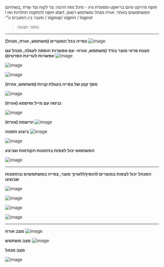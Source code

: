 פרויקט סיום בריאקט-מסעדת גרג - מיכל מזוז
הרצה: צד לקוח וצד שרת ,בשתיהם npm i להתקנת התלויות ואז npm start
המשתמשים באתר: אורח מנהל ומשתמש רשום, מעבר בין המצבים ע"י / signup/ signin / logout

>מסכי תצוגה:
---

**צפייה בכל המוצרים (משתמש, אורח, מנהל)**
![image](https://github.com/MichalMazuz/react-final-project/assets/144708445/a7c05a9d-ebbc-4408-8596-c316d391e5ff)



**הצגת פרטי מוצר בודד (משתמש, אורח- עם אפשרות הוספה לעגלה, מנהל עם אפשרות לעריכת הפרטים)**
![image](https://github.com/MichalMazuz/react-final-project/assets/144708445/57d252ec-5b61-4d73-8f73-345ab12bab10)

![image](https://github.com/MichalMazuz/react-final-project/assets/144708445/12438fcd-3860-4d48-aebe-52e3fc913cfb)

![image](https://github.com/MichalMazuz/react-final-project/assets/144708445/b1ed1b76-2354-473b-ad7c-1222561eb07d)


**מסך קטן של צפייה בעגלת קניות (משתמש, אורח)**

![image](https://github.com/MichalMazuz/react-final-project/assets/144708445/8490f9e3-e4f3-4b1d-a53a-2e7ee5c0fa61)

**כניסה עם מייל וסיסמא (אורח)**

![image](https://github.com/MichalMazuz/react-final-project/assets/144708445/b178c516-9fd0-40d0-bb73-6096b823608b)

**הרשמה (אורח)**
![image](https://github.com/MichalMazuz/react-final-project/assets/144708445/b71154d1-30f3-4de6-8acb-69b2c0dcf0e7)


**ביצוע הזמנה**
![image](https://github.com/MichalMazuz/react-final-project/assets/144708445/8e9ad0b7-d1d4-4afc-99f7-8fbd98b9ccaa)

![image](https://github.com/MichalMazuz/react-final-project/assets/144708445/69df7a7d-d2f4-45eb-b67f-bd51c1546455)

**המשתמש יכול לצפות בהזמנות הקודמות שביצע**

![image](https://github.com/MichalMazuz/react-final-project/assets/144708445/9d746879-df3c-4368-92d7-cf2e81b4d564)

---

**המנהל יכול לצפות במוצרים להוסיף\לערוך מוצר, צפייה במשתמשים ובהזמנות שבוצעו**

![image](https://github.com/MichalMazuz/react-final-project/assets/144708445/7e98d812-e299-4ab7-b3f5-4d66259c71d9)

![image](https://github.com/MichalMazuz/react-final-project/assets/144708445/cf676dad-178b-4809-a29f-e1435d1083c2)

![image](https://github.com/MichalMazuz/react-final-project/assets/144708445/b00dda1e-0575-49c6-a5fa-190b8a721449)

![image](https://github.com/MichalMazuz/react-final-project/assets/144708445/ed6c5453-4558-4d37-ab68-141c59a19c55)

---

**מצב אורח**
![image](https://github.com/MichalMazuz/react-final-project/assets/144708445/7e668c52-b153-45f5-a9a3-655af39f0d8c)


**מצב משתמש**
![image](https://github.com/MichalMazuz/react-final-project/assets/144708445/fac99481-6a3e-4457-bf98-392545362e60)


**מצב מנהל**

![image](https://github.com/MichalMazuz/react-final-project/assets/144708445/03715c34-11f8-49d4-8f6c-e0d026dd39df)













